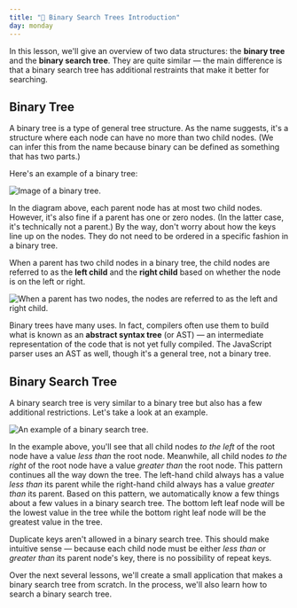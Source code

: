 ```yaml
---
title: "📓 Binary Search Trees Introduction"
day: monday
---
```


In this lesson, we'll give an overview of two data structures: the **binary tree** and the **binary search tree**. They are quite similar — the main difference is that a binary search tree has additional restraints that make it better for searching.

## Binary Tree

A binary tree is a type of general tree structure. As the name suggests, it's a structure where each node can have no more than two child nodes. (We can infer this from the name because binary can be defined as something that has two parts.)

Here's an example of a binary tree:

![Image of a binary tree.](https://learnhowtoprogram.s3.us-west-2.amazonaws.com/computer-science-curriculum-2020/binary_tree.png)

In the diagram above, each parent node has at most two child nodes. However, it's also fine if a parent has one or zero nodes. (In the latter case, it's technically not a parent.) By the way, don't worry about how the keys line up on the nodes. They do not need to be ordered in a specific fashion in a binary tree.

When a parent has two child nodes in a binary tree, the child nodes are referred to as the **left child** and the **right child** based on whether the node is on the left or right.

![When a parent has two nodes, the nodes are referred to as the left and right child.](https://learnhowtoprogram.s3.us-west-2.amazonaws.com/computer-science-curriculum-2020/left_and_right_child.png)

Binary trees have many uses. In fact, compilers often use them to build what is known as an **abstract syntax tree** (or AST) — an intermediate representation of the code that is not yet fully compiled. The JavaScript parser uses an AST as well, though it's a general tree, not a binary tree.

## Binary Search Tree

A binary search tree is very similar to a binary tree but also has a few additional restrictions. Let's take a look at an example.

![An example of a binary search tree.](https://learnhowtoprogram.s3.us-west-2.amazonaws.com/computer-science-curriculum-2020/binary_search_tree.svg)

In the example above, you'll see that all child nodes _to the left_ of the root node have a value _less than_ the root node. Meanwhile, all child nodes _to the right_ of the root node have a value _greater than_ the root node. This pattern continues all the way down the tree. The left-hand child always has a value _less than_ its parent while the right-hand child always has a value _greater than_ its parent. Based on this pattern, we automatically know a few things about a few values in a binary search tree. The bottom left leaf node will be the lowest value in the tree while the bottom right leaf node will be the greatest value in the tree.

Duplicate keys aren't allowed in a binary search tree. This should make intuitive sense — because each child node must be either _less than_ or _greater than_ its parent node's key, there is no possibility of repeat keys.

Over the next several lessons, we'll create a small application that makes a binary search tree from scratch. In the process, we'll also learn how to search a binary search tree.
